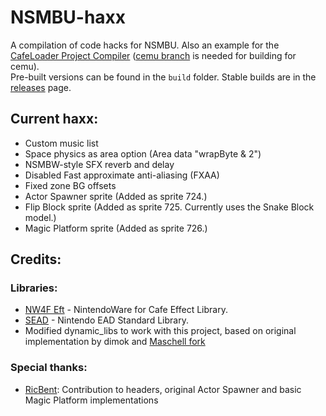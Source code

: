 # NSMBU-haxx
A compilation of code hacks for NSMBU. Also an example for the [CafeLoader Project Compiler](https://github.com/aboood40091/CafeLoader-Project-Compiler) ([cemu branch](https://github.com/aboood40091/CafeLoader-Project-Compiler/tree/cemu) is needed for building for cemu).  
Pre-built versions can be found in the `build` folder. Stable builds are in the [releases](https://github.com/aboood40091/NSMBU-haxx/releases) page.

## Current haxx:
* Custom music list  
* Space physics as area option (Area data "wrapByte & 2")  
* NSMBW-style SFX reverb and delay  
* Disabled Fast approximate anti-aliasing (FXAA)  
* Fixed zone BG offsets  
* Actor Spawner sprite (Added as sprite 724.)  
* Flip Block sprite (Added as sprite 725. Currently uses the Snake Block model.)  
* Magic Platform sprite (Added as sprite 726.)  

## Credits:
### Libraries:
* [NW4F Eft](https://github.com/open-ead/NW4F-Eft/tree/nsmbu) - NintendoWare for Cafe Effect Library.
* [SEAD](https://github.com/aboood40091/sead) - Nintendo EAD Standard Library.
* Modified dynamic_libs to work with this project, based on original implementation by dimok and [Maschell fork](https://github.com/Maschell/dynamic_libs)  

### Special thanks:
* [RicBent](https://github.com/RicBent/codedx): Contribution to headers, original Actor Spawner and basic Magic Platform implementations  